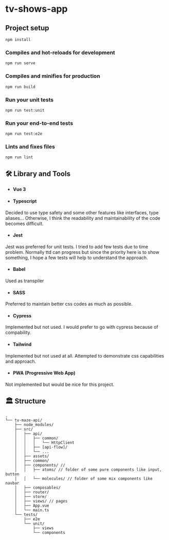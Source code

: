 # tv-shows-app

## Project setup
```
npm install
```

### Compiles and hot-reloads for development
```
npm run serve
```

### Compiles and minifies for production
```
npm run build
```

### Run your unit tests
```
npm run test:unit
```

### Run your end-to-end tests
```
npm run test:e2e
```

### Lints and fixes files
```
npm run lint
```

## 🛠️ Library and Tools

- #### Vue 3
- #### Typescript
Decided to use type safety and some other features like interfaces, type aliases...
Otherwise, I think the readability and maintainability of the code becomes difficult.
- #### Jest
Jest was preferred for unit tests. 
I tried to add few tests due to time problem. Normally ttd can progress but since the priority here is to show something, I hope a few tests will help to understand the approach.
- #### Babel
Used as transpiler
- #### SASS
Preferred to maintain better css codes as much as possible.
- #### Cypress
Implemented but not used. I would prefer to go with cypress because of compability.
- #### Tailwind
Implemented but not used at all. Attempted to demonstrate css capabilities and approach.
- #### PWA (Progressive Web App)
Not implemented but would be nice for this project.

## 🏛️ Structure
```
.
└── tv-maze-api/
    ├── node_modules/
    ├── src/
    │   ├── api/
    │   │   ├── common/
    │   │   │   └── HttpClient
    │   │   ├── [api-flow]/
    │   │   └── ...
    │   ├── assets/
    │   ├── common/
    │   ├── components/ //
    │   │   ├── atoms/ // folder of some pure components like input, button
    │   │   └── molecules/ // folder of some mix components like navbar
    │   ├── composables/
    │   ├── router/
    │   ├── store/
    │   ├── views/ // pages
    │   ├── App.vue
    │   └── main.ts
    └── tests/
        ├── e2e
        └── unit/
            ├── views
            └── components

```

